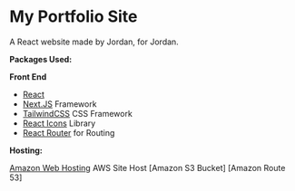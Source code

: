# My Portfolio Site
A React website made by Jordan, for Jordan.

**Packages Used:**

**Front End**
* [React](https://react.dev/)
* [Next.JS](https://nextjs.org/) Framework 
* [TailwindCSS](https://tailwindcss.com/) CSS Framework
* [React Icons](https://react-icons.github.io/react-icons/) Library
* [React Router](https://reactrouter.com/en/main/start/overview) for Routing

**Hosting:**

[Amazon Web Hosting](https://aws.amazon.com/websites/) AWS Site Host
[Amazon S3 Bucket]
[Amazon Route 53]
